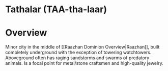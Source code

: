 # Tathalar (TAA-tha-laar)
# Overview
Minor city in the middle of [[Raazhan Dominion Overview|Raazhan]], built completely underground with the exception of towering watchtowers. Aboveground often has raging sandstorms and swarms of predatory animals. Is a focal point for metal/stone craftsmen and high-quality jewelry.